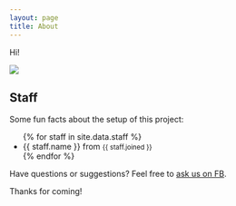 ```yaml
---
layout: page
title: About
---
```


<p class="message">
  Hi!
</p>
<div class="hero">
<img src="{{ site.baseurl }}/public/img/baka.jpg">
</div>

## Staff

Some fun facts about the setup of this project:
<ul>
{% for staff in site.data.staff %}
  <li>
	{{ staff.name }}
    from <small>{{ staff.joined }}</small>
  </li>
{% endfor %}
</ul>

Have questions or suggestions? Feel free to [ask us on FB](https://facebook.com/WireSubs).

Thanks for coming!
